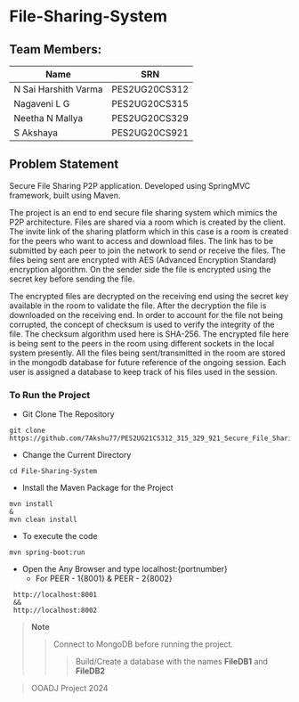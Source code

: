 # File-Sharing-System

## **Team Members:**
| **Name**              | **SRN**          |
| --------------------- | -----------------|
| N Sai Harshith Varma  | PES2UG20CS312    |
| Nagaveni L G          | PES2UG20CS315    |
| Neetha N Mallya       | PES2UG20CS329    |
| S Akshaya             | PES2UG20CS921    |

## Problem Statement
Secure File Sharing P2P application. Developed using SpringMVC framework, built using Maven.

 The project is an end to end secure file sharing system which mimics the P2P architecture. Files are shared via a room which is created by the client. The invite link of the sharing platform which in this case is a room is created for the peers who want to access and download files. The link has to be submitted by each peer to join the network to send or receive the files. The files being sent are encrypted with AES (Advanced Encryption Standard) encryption algorithm. On the sender side the file is encrypted using the secret key before sending the file.
      
  The encrypted files are decrypted on the receiving end using the secret key available in the room to validate the file. After the decryption the file is downloaded on the receiving end. In order to account for the file not being corrupted, the concept of checksum is used to verify the integrity of the file. The checksum algorithm used here is SHA-256. The encrypted file here is being sent to the peers in the room using different sockets in the local system presently. All the files being sent/transmitted in the room are stored in the mongodb database for future reference of the ongoing session. Each user is assigned a database to keep track of his files used in the session.
  
### To Run the Project 
 - Git Clone The Repository 
 ```
 git clone  https://github.com/7Akshu77/PES2UG21CS312_315_329_921_Secure_File_Sharing_System
 ```
 
 - Change the Current Directory
 ```
 cd File-Sharing-System
 ```
 - Install the Maven Package for the Project
 ```
 mvn install
 &
 mvn clean install
 ```
 - To execute the code
 ```
 mvn spring-boot:run
 ```
 - Open the Any Browser and type localhost:{portnumber}
    - For PEER - 1{8001} & PEER - 2{8002}
````
 http://localhost:8001
 &&
 http://localhost:8002
````

> **Note**
>> Connect to MongoDB before running the project. 
>>> Build/Create a database with the names **FileDB1** and **FileDB2**
 
> OOADJ Project 2024

